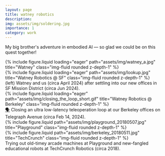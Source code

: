 ```yaml
---
layout: page
title: watney robotics
description:
img: assets/img/soldering.jpg
importance: 1
category: work
---
```


My big brother's adventure in embodied AI — so glad we could be on this quest together!

<div class="row">
    <div class="col-sm-5 mt-3 mt-md-0">
        {% include figure.liquid loading="eager" path="assets/img/watney_a.jpg" title="Watney" class="img-fluid rounded z-depth-1" %}
    </div>
    <div class="col-sm-7 mt-3 mt-md-0">
        {% include figure.liquid loading="eager" path="assets/img/lookup.jpg" title="Watney Robotics @ SF" class="img-fluid rounded z-depth-1" %}
    </div>
</div>
<div class="caption">
    (left) Watney and us (circa April 2024) after settling into our new offices in SF Mission District (circa Jun 2024).
</div>

<div class="row">
    <div class="col-sm mt-3 mt-md-0">
        {% include figure.liquid loading="eager" path="assets/img/closing_the_loop_short.gif" title="Watney Robotics @ Berkeley" class="img-fluid rounded z-depth-1" %}
    </div>
</div>
<div class="caption">
    <a href="https://youtu.be/kYdJM-HD2Zs">🗣</a> Closing an ultra low-latency teleoperation loop at our Berkeley offices on Telegraph Avenue (circa Feb 14, 2024).
</div>

<div class="row justify-content-sm-center">
    <div class="col-sm-4 mt-3 mt-md-0">
        {% include figure.liquid path="assets/img/playground_20180507.jpg" title="Playground" class="img-fluid rounded z-depth-1" %}
    </div>
    <div class="col-sm-8 mt-3 mt-md-0">
        {% include figure.liquid path="assets/img/berkeley_20180511.jpg" title="TechCrunch" class="img-fluid rounded z-depth-1" %}
    </div>
</div>
<div class="caption">
    Trying out old-timey arcade machines at Playground and new-fangled educational robots at TechCrunch Robotics (circa 2018).
</div>
